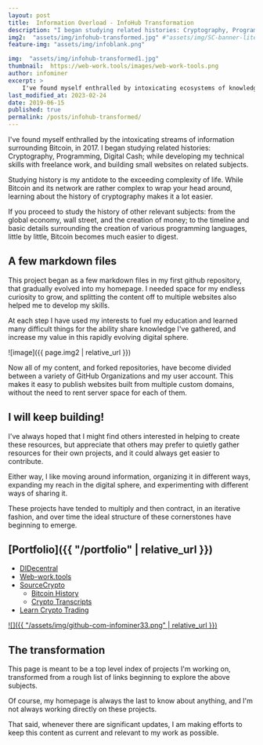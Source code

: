 ```yaml
---
layout: post
title:  Information Overload - InfoHub Transformation
description: "I began studying related histories: Cryptography, Programming, Digital Cash; while developing my technical skills with freelance work, and building small websites on related subjects."
img2:  "assets/img/infohub-transformed.jpg" #"assets/img/SC-banner-lite.webp"
feature-img: "assets/img/infoblank.png"

img:  "assets/img/infohub-transformed1.jpg"
thumbnail:  https://web-work.tools/images/web-work-tools.png
author: infominer
excerpt: >
    I've found myself enthralled by intoxicating ecosystems of knowledge surrounding Bitcoin. Self-educated, I began studying related histories: Cryptography, Programming, Digital Cash; while developing my technical skills with freelance work, and building small websites on related subjects.
last_modified_at: 2023-02-24
date: 2019-06-15
published: true
permalink: /posts/infohub-transformed/
---
```


I've found myself enthralled by the intoxicating streams of information surrounding Bitcoin, in 2017. I began studying related histories: Cryptography, Programming, Digital Cash; while developing my technical skills with freelance work, and building small websites on related subjects.

Studying history is my antidote to the exceeding complexity of life. While Bitcoin and its network are rather complex to wrap your head around, learning about the history of cryptography makes it a lot easier.

If you proceed to study the history of other relevant subjects: from the global economy, wall street, and the creation of money; to the timeline and basic details surrounding the creation of various programming languages, little by little, Bitcoin becomes much easier to digest.

## A few markdown files

This project began as a few markdown files in my first github repository, that gradually evolved into my homepage. I needed space for my endless curiosity to grow, and splitting the content off to multiple websites also helped me to develop my skills.

At each step I have used my interests to fuel my education and learned many difficult things for the ability share knowledge I've gathered, and increase my value in this rapidly evolving digital sphere.

![image]({{ page.img2 | relative_url }})

Now all of my content, and forked repositories, have become divided between a variety of GitHub Organizations and my user account. This makes it easy to publish websites built from multiple custom domains, without the need to rent server space for each of them.

## I will keep building! 

I've always hoped that I might find others interested in helping to create these resources, but appreciate that others may prefer to quietly gather resources for their own projects, and it could always get easier to contribute. 

Either way, I like moving around information, organizing it in different ways, expanding my reach in the digital sphere, and experimenting with different ways of sharing it. 

These projects have tended to multiply and then contract, in an iterative fashion, and over time the ideal structure of these cornerstones have beginning to emerge.

## [Portfolio]({{ "/portfolio" | relative_url }})

* [DIDecentral](/portfolio/identity-decentralized/) 
* [Web-work.tools](/portfolio/web-work-tools/) 
* [SourceCrypto](/portfolio/sourcecrypto/) 
  * [Bitcoin History](/portfolio/sourcecrypto/#bitcoin-history)
  * [Crypto Transcripts](/portfolio/sourcecrypto/#transcripts)
* [Learn Crypto Trading](/portfolio/learn-crypto-trading/)

[![]({{ "/assets/img/github-com-infominer33.png" | relative_url }})](https://github.com/infominer33)

## The transformation

This page is meant to be a top level index of projects I'm working on, transformed from a rough list of links beginning to explore the above subjects. 

Of course, my homepage is always the last to know about anything, and I'm not always working directly on these projects. 

That said, whenever there are significant updates, I am making efforts to keep this content as current and relevant to my work as possible.
